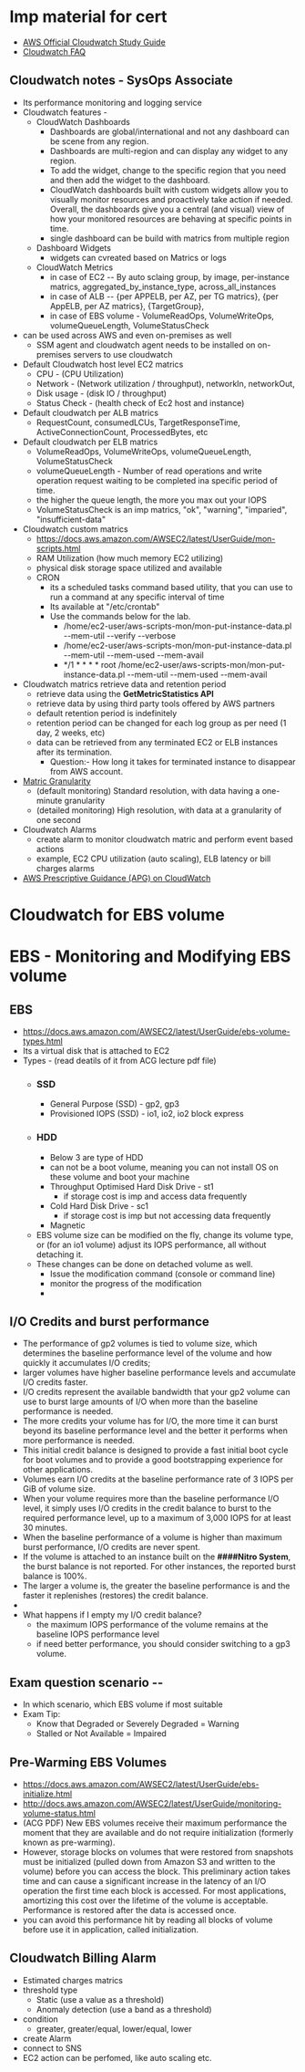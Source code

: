 # Imp material for cert
- [AWS Official Cloudwatch Study Guide](https://docs.aws.amazon.com/AmazonCloudWatch/latest/monitoring/WhatIsCloudWatch.html)
- [Cloudwatch FAQ](https://aws.amazon.com/cloudwatch/faqs/)

## Cloudwatch notes - SysOps Associate

- Its performance monitoring and logging service
- Cloudwatch features -
  - CloudWatch Dashboards 
    - Dashboards are global/international and not any dashboard can be scene from any region.
    - Dashboards are multi-region and can display any widget to any region. 
    - To add the widget, change to the specific region that you need and then add the widget to the dashboard.
    - CloudWatch dashboards built with custom widgets allow you to visually monitor resources and proactively take action if needed. Overall, the dashboards give you a central (and visual) view of how your monitored resources are behaving at specific points in time.
    - single dashboard can be build with matrics from multiple region
  - Dashboard Widgets
    - widgets can cvreated based on Matrics or logs
  - CloudWatch Metrics
    - in case of EC2 -- By auto sclaing group, by image, per-instance matrics, aggregated_by_instance_type, across_all_instances
    - in case of ALB -- {per APPELB, per AZ, per TG matrics}, {per AppELB, per AZ matrics}, {TargetGroup},
    - in case of EBS volume - VolumeReadOps, VolumeWriteOps, volumeQueueLength, VolumeStatusCheck
- can be used across AWS and even on-premises as well
  - SSM agent and cloudwatch agent needs to be installed on on-premises servers to use cloudwatch
- Default Cloudwatch host level EC2 matrics
  - CPU - (CPU Utilization)
  - Network - (Network utilization / throughput), networkIn, networkOut, 
  - Disk usage - (disk IO / throughput)
  - Status Check - (health check of Ec2 host and instance)
- Default cloudwatch per ALB matrics
  - RequestCount, consumedLCUs, TargetResponseTime, ActiveConnectionCount, ProcessedBytes, etc
- Default cloudwatch per ELB matrics  
  - VolumeReadOps, VolumeWriteOps, volumeQueueLength, VolumeStatusCheck
  - volumeQueueLength - Number of read operations and write operation request waiting to be completed ina specific period of time.
  - the higher the queue length, the more you max out your IOPS
  - VolumeStatusCheck is an imp matrics, "ok", "warning", "imparied", "insufficient-data"
- Cloudwatch custom matrics 
  - https://docs.aws.amazon.com/AWSEC2/latest/UserGuide/mon-scripts.html
  - RAM Utilization (how much memory EC2 utilizing)
  - physical disk storage space utilized and available
  - CRON
    - its a scheduled tasks command based utility, that you can use to run a command at any specific interval of time
    - Its available at "/etc/crontab"
    - Use the commands below for the lab.
      - /home/ec2-user/aws-scripts-mon/mon-put-instance-data.pl --mem-util --verify --verbose
      - /home/ec2-user/aws-scripts-mon/mon-put-instance-data.pl --mem-util --mem-used --mem-avail
      - */1 * * * * root /home/ec2-user/aws-scripts-mon/mon-put-instance-data.pl --mem-util --mem-used --mem-avail
- Cloudwatch matrics retrieve data and retention period 
  - retrieve data using the **GetMetricStatistics API**
  - retrieve data by using third party tools offered by AWS partners
  - default retention period is indefinitely
  - retention period can be changed for each log group as per need (1 day, 2 weeks, etc)
  - data can be retrieved from any terminated EC2 or ELB instances after its termination.
    - Question:- How long it takes for terminated instance to disappear from AWS account.
- [Matric Granularity](https://docs.aws.amazon.com/AmazonCloudWatch/latest/monitoring/publishingMetrics.html)
  - (default monitoring) Standard resolution, with data having a one-minute granularity
  - (detailed monitoring) High resolution, with data at a granularity of one second
- Cloudwatch Alarms
  - create alarm to monitor cloudwatch matric and perform event based actions
  - example, EC2 CPU utilization (auto scaling), ELB latency or bill charges alarms
- [AWS Prescriptive Guidance (APG) on CloudWatch](https://docs.aws.amazon.com/prescriptive-guidance/latest/implementing-logging-monitoring-cloudwatch/welcome.html)




# Cloudwatch for EBS volume
# EBS - Monitoring and Modifying EBS volume

## EBS 
- https://docs.aws.amazon.com/AWSEC2/latest/UserGuide/ebs-volume-types.html
- Its a virtual disk that is attached to EC2
- Types - (read deatils of it from ACG lecture pdf file) 
  - ### SSD
    - General Purpose (SSD) - gp2, gp3
    - Provisioned IOPS (SSD) - io1, io2, io2 block express
  - ### HDD
    - Below 3 are type of HDD
    - can not be a boot volume, meaning you can not install OS on these volume and boot your machine
    - Throughput Optimised Hard Disk Drive - st1
      - if storage cost is imp and access data frequently
    - Cold Hard Disk Drive - sc1
      - if storage cost is imp but not accessing data frequently
    - Magnetic
  - EBS volume size can be modified on the fly, change its volume type, or (for an io1 volume) adjust its IOPS performance, all without detaching it.
  - These changes can be done on detached volume as well.
    - Issue the modification command (console or command line)
    - monitor the progress of the modification
    - 
## I/O Credits and burst performance
- The performance of gp2 volumes is tied to volume size, which determines the baseline performance level of the volume and how quickly it accumulates I/O credits;
- larger volumes have higher baseline performance levels and accumulate I/O credits faster.
- I/O credits represent the available bandwidth that your gp2 volume can use to burst large amounts of I/O when more than the baseline performance is needed.
- The more credits your volume has for I/O, the more time it can burst beyond its baseline performance level and the better it performs when more performance is needed. 
- This initial credit balance is designed to provide a fast initial boot cycle for boot volumes and to provide a good bootstrapping experience for other applications.
- Volumes earn I/O credits at the baseline performance rate of 3 IOPS per GiB of volume size. 
- When your volume requires more than the baseline performance I/O level, it simply uses I/O credits in the credit
balance to burst to the required performance level, up to a maximum of 3,000 IOPS for at least 30 minutes.
- When the baseline performance of a volume is higher than maximum burst performance, I/O credits are never spent.
- If the volume is attached to an instance built on the **####Nitro System**, the burst balance is not reported. For other instances, the reported burst balance is 100%.
- The larger a volume is, the greater the baseline performance is and the faster it replenishes (restores) the credit balance.
- 
- What happens if I empty my I/O credit balance?
  - the maximum IOPS performance of the volume remains at the baseline IOPS performance level
  - if need better performance, you should consider switching to a gp3 volume.


## Exam question scenario --
- In which scenario, which EBS volume if most suitable
- Exam Tip:
  - Know that Degraded or Severely Degraded = Warning
  - Stalled or Not Available = Impaired

## Pre-Warming EBS Volumes
- https://docs.aws.amazon.com/AWSEC2/latest/UserGuide/ebs-initialize.html
- http://docs.aws.amazon.com/AWSEC2/latest/UserGuide/monitoring-volume-status.html
- (ACG PDF) New EBS volumes receive their maximum performance the moment that
 they are available and do not require initialization (formerly
 known as pre-warming). 
 - However, storage blocks on volumes that
 were restored from snapshots must be initialized (pulled down
 from Amazon S3 and written to the volume) before you can access
 the block. This preliminary action takes time and can cause a
 significant increase in the latency of an I/O operation the first
 time each block is accessed. For most applications, amortizing
 this cost over the lifetime of the volume is acceptable.
 Performance is restored after the data is accessed once.
 - you can avoid this performance hit by reading all blocks of volume before use it in application, called initialization.



## Cloudwatch Billing Alarm
- Estimated charges matrics
- threshold type 
  - Static (use a value as a threshold)
  - Anomaly detection (use a band as a threshold)
- condition
  - greater, greater/equal, lower/equal, lower
- create Alarm
- connect to SNS
- EC2 action can be perfomed, like auto scaling etc.
